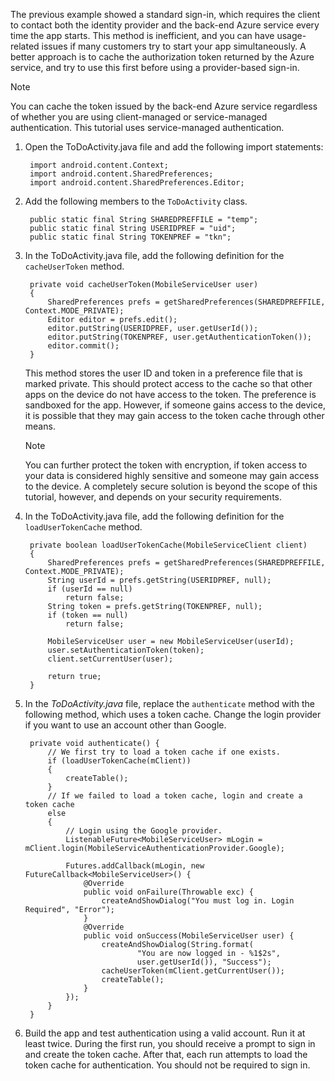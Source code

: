 The previous example showed a standard sign-in, which requires the client to contact both the identity provider and the back-end Azure service every time the app starts. This method is inefficient, and you can have usage-related issues if many customers try to start your app simultaneously. A better approach is to cache the authorization token returned by the Azure service, and try to use this first before using a provider-based sign-in.

> [!NOTE]
> You can cache the token issued by the back-end Azure service regardless of whether you are using client-managed or service-managed authentication. This tutorial uses service-managed authentication.
>
>

1. Open the ToDoActivity.java file and add the following import statements:

        import android.content.Context;
        import android.content.SharedPreferences;
        import android.content.SharedPreferences.Editor;
2. Add the following members to the `ToDoActivity` class.

        public static final String SHAREDPREFFILE = "temp";    
        public static final String USERIDPREF = "uid";    
        public static final String TOKENPREF = "tkn";    
3. In the ToDoActivity.java file, add the following definition for the `cacheUserToken` method.

        private void cacheUserToken(MobileServiceUser user)
        {
            SharedPreferences prefs = getSharedPreferences(SHAREDPREFFILE, Context.MODE_PRIVATE);
            Editor editor = prefs.edit();
            editor.putString(USERIDPREF, user.getUserId());
            editor.putString(TOKENPREF, user.getAuthenticationToken());
            editor.commit();
        }    

    This method stores the user ID and token in a preference file that is marked private. This should protect access to the cache so that other apps on the device do not have access to the token. The preference is sandboxed for the app. However, if someone gains access to the device, it is possible that they may gain access to the token cache through other means.

   > [!NOTE]
   > You can further protect the token with encryption, if token access to your data is considered highly sensitive and someone may gain access to the device. A completely secure solution is beyond the scope of this tutorial, however, and depends on your security requirements.
   >
   >
4. In the ToDoActivity.java file, add the following definition for the `loadUserTokenCache` method.

        private boolean loadUserTokenCache(MobileServiceClient client)
        {
            SharedPreferences prefs = getSharedPreferences(SHAREDPREFFILE, Context.MODE_PRIVATE);
            String userId = prefs.getString(USERIDPREF, null);
            if (userId == null)
                return false;
            String token = prefs.getString(TOKENPREF, null);
            if (token == null)
                return false;

            MobileServiceUser user = new MobileServiceUser(userId);
            user.setAuthenticationToken(token);
            client.setCurrentUser(user);

            return true;
        }
5. In the *ToDoActivity.java* file, replace the `authenticate` method with the following method, which uses a token cache. Change the login provider if you want to use an account other than Google.

        private void authenticate() {
            // We first try to load a token cache if one exists.
            if (loadUserTokenCache(mClient))
            {
                createTable();
            }
            // If we failed to load a token cache, login and create a token cache
            else
            {
                // Login using the Google provider.    
                ListenableFuture<MobileServiceUser> mLogin = mClient.login(MobileServiceAuthenticationProvider.Google);

                Futures.addCallback(mLogin, new FutureCallback<MobileServiceUser>() {
                    @Override
                    public void onFailure(Throwable exc) {
                        createAndShowDialog("You must log in. Login Required", "Error");
                    }           
                    @Override
                    public void onSuccess(MobileServiceUser user) {
                        createAndShowDialog(String.format(
                                "You are now logged in - %1$2s",
                                user.getUserId()), "Success");
                        cacheUserToken(mClient.getCurrentUser());
                        createTable();    
                    }
                });
            }
        }
6. Build the app and test authentication using a valid account. Run it at least twice. During the first run, you should receive a prompt to sign in and create the token cache. After that, each run attempts to load the token cache for authentication. You should not be required to sign in.